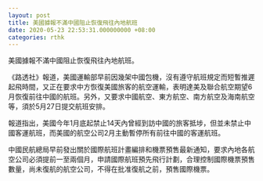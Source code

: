 ```yaml
---
layout: post
title: 美國據報不滿中國阻止恢復飛往內地航班
date: 2020-05-23 22:53:31.000000000 +08:00
categories: rthk
---
```


美國據報不滿中國阻止恢復飛往內地航班。
 
《路透社》報道，美國運輸部早前因幾架中國包機，沒有遵守航班規定而短暫推遲起飛時間，又正在要求中方恢復美國旅客的航空運輸，表明達美及聯合航空期望6月恢復前往中國的航班。另外，又要求中國航空、東方航空、南方航空及海南航空等，須於5月27日提交航班安排。

報道指出，美國今年1月底起禁止14天內曾經到訪中國的旅客抵埗，但並未禁止中國客運航班，而美國的航空公司2月主動暫停所有前往中國的客運航班。

中國民航總局早前發出關於國際航班計畫編排和機票預售最新通知，要求內地各航空公司必須提前一至兩個月，申請國際航班預先飛行計劃，合理控制國際機票預售數量，尚未復航的航空公司，不得在批准復航之前，預售國際機票。
